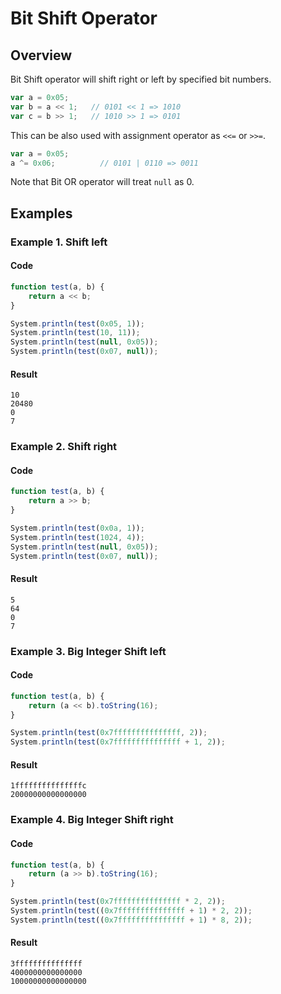 # Bit Shift Operator

## Overview

Bit Shift operator will shift right or left by specified bit numbers.

```javascript
var a = 0x05;
var b = a << 1;   // 0101 << 1 => 1010
var c = b >> 1;   // 1010 >> 1 => 0101
```

This can be also used with assignment operator as `<<=` or `>>=`.

```javascript
var a = 0x05;
a ^= 0x06;          // 0101 | 0110 => 0011
```

Note that Bit OR operator will treat `null` as 0.

## Examples

### Example 1. Shift left

#### Code

```javascript
function test(a, b) {
    return a << b;
}

System.println(test(0x05, 1));
System.println(test(10, 11));
System.println(test(null, 0x05));
System.println(test(0x07, null));
```

#### Result

```
10
20480
0
7
```

### Example 2. Shift right

#### Code

```javascript
function test(a, b) {
    return a >> b;
}

System.println(test(0x0a, 1));
System.println(test(1024, 4));
System.println(test(null, 0x05));
System.println(test(0x07, null));
```

#### Result

```
5
64
0
7
```

### Example 3. Big Integer Shift left

#### Code

```javascript
function test(a, b) {
    return (a << b).toString(16);
}

System.println(test(0x7fffffffffffffff, 2));
System.println(test(0x7fffffffffffffff + 1, 2));
```

#### Result

```
1fffffffffffffffc
20000000000000000
```

### Example 4. Big Integer Shift right

#### Code

```javascript
function test(a, b) {
    return (a >> b).toString(16);
}

System.println(test(0x7fffffffffffffff * 2, 2));
System.println(test((0x7fffffffffffffff + 1) * 2, 2));
System.println(test((0x7fffffffffffffff + 1) * 8, 2));
```

#### Result

```
3fffffffffffffff
4000000000000000
10000000000000000
```

